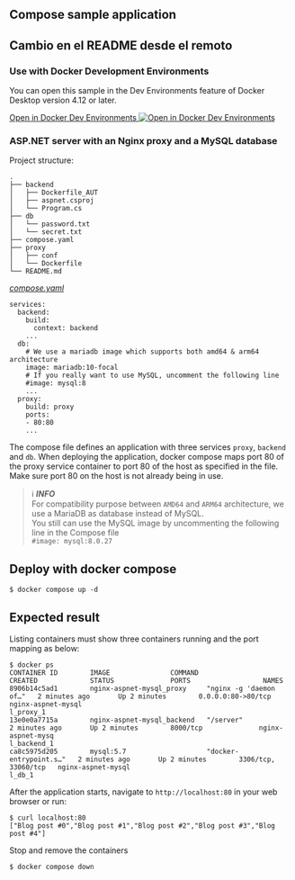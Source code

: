 ## Compose sample application

## Cambio en el README desde el remoto

### Use with Docker Development Environments

You can open this sample in the Dev Environments feature of Docker Desktop version 4.12 or later.

[Open in Docker Dev Environments <img src="../open_in_new.svg" alt="Open in Docker Dev Environments" align="top"/>](https://open.docker.com/dashboard/dev-envs?url=https://github.com/docker/awesome-compose/tree/master/nginx-aspnet-mysql)

### ASP.NET server with an Nginx proxy and a MySQL database

Project structure:
```
.
├── backend
│   ├── Dockerfile_AUT
│   ├── aspnet.csproj
│   └── Program.cs
├── db
│   └── password.txt
│   └── secret.txt
├── compose.yaml
├── proxy
│   ├── conf
│   └── Dockerfile
└── README.md
```

[_compose.yaml_](compose.yaml)
```
services:
  backend:
    build:
      context: backend
    ...
  db:
    # We use a mariadb image which supports both amd64 & arm64 architecture
    image: mariadb:10-focal
    # If you really want to use MySQL, uncomment the following line
    #image: mysql:8
    ...
  proxy:
    build: proxy
    ports:
    - 80:80
    ...
```
The compose file defines an application with three services `proxy`, `backend` and `db`.
When deploying the application, docker compose maps port 80 of the proxy service container to port 80 of the host as specified in the file.
Make sure port 80 on the host is not already being in use.

> ℹ️ **_INFO_**  
> For compatibility purpose between `AMD64` and `ARM64` architecture, we use a MariaDB as database instead of MySQL.  
> You still can use the MySQL image by uncommenting the following line in the Compose file   
> `#image: mysql:8.0.27`

## Deploy with docker compose

```
$ docker compose up -d
```

## Expected result

Listing containers must show three containers running and the port mapping as below:
```
$ docker ps
CONTAINER ID        IMAGE               COMMAND                  CREATED             STATUS              PORTS                  NAMES
8906b14c5ad1        nginx-aspnet-mysql_proxy     "nginx -g 'daemon of…"   2 minutes ago       Up 2 minutes        0.0.0.0:80->80/tcp    nginx-aspnet-mysql
l_proxy_1
13e0e0a7715a        nginx-aspnet-mysql_backend   "/server"                2 minutes ago       Up 2 minutes        8000/tcp              nginx-aspnet-mysq
l_backend_1
ca8c5975d205        mysql:5.7                    "docker-entrypoint.s…"   2 minutes ago       Up 2 minutes        3306/tcp, 33060/tcp   nginx-aspnet-mysql
l_db_1
```

After the application starts, navigate to `http://localhost:80` in your web browser or run:
```
$ curl localhost:80
["Blog post #0","Blog post #1","Blog post #2","Blog post #3","Blog post #4"]
```

Stop and remove the containers
```
$ docker compose down
```
